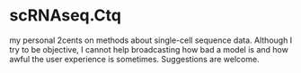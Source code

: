 # scRNAseq.Ctq
my personal 2cents on methods about single-cell sequence data. 
Although I try to be objective, I cannot help broadcasting how bad a model is and how awful the user experience is sometimes.
Suggestions are welcome.
